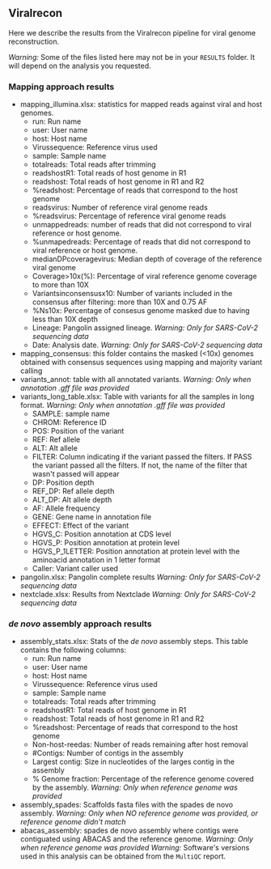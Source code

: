 ## Viralrecon
Here we describe the results from the Viralrecon pipeline for viral genome reconstruction.

*Warning:* Some of the files listed here may not be in your  `RESULTS` folder. It will depend on the analysis you requested.

### Mapping approach results
* mapping_illumina.xlsx: statistics for mapped reads against viral and host genomes.
   - run: Run name
   - user: User name
   - host: Host name
   - Virussequence: Reference virus used
   - sample: Sample name
   - totalreads: Total reads after trimming
   - readshostR1: Total reads of host genome in R1
   - readshost: Total reads of host genome in R1 and R2
   - %readshost: Percentage of reads that correspond to the host genome
   - readsvirus: Number of reference viral genome reads
   - %readsvirus: Percentage of reference viral genome reads
   - unmappedreads: number of reads that did not correspond to viral reference or host genome.
   - %unmapedreads: Percentage of reads that did not correspond to viral reference or host genome.
   - medianDPcoveragevirus: Median depth of coverage of the reference viral genome
   - Coverage>10x(%): Percentage of viral reference genome coverage to more than 10X
   - Variantsinconsensusx10: Number of variants included in the consensus after filtering: more than 10X and 0.75 AF
   - %Ns10x: Percentage of consesus genome masked due to having less than 10X depth
   - Lineage: Pangolin assigned lineage. *Warning: Only for SARS-CoV-2 sequencing data*
   - Date: Analysis date. *Warning: Only for SARS-CoV-2 sequencing data*
* mapping_consensus: this folder contains the masked (<10x) genomes obtained with consensus sequences using mapping and majority variant calling
* variants_annot: table with all annotated variants. *Warning: Only when annotation .gff file was provided*
* variants_long_table.xlsx: Table with variants for all the samples in long format. *Warning: Only when annotation .gff file was provided*
    * SAMPLE: sample name
    * CHROM: Reference ID
    * POS: Position of the variant
    * REF: Ref allele
    * ALT: Alt allele
    * FILTER: Column indicating if the variant passed the filters. If PASS the variant passed all the filters. If not, the name of the filter that wasn't passed will appear
    * DP: Position depth
    * REF_DP: Ref allele depth
    * ALT_DP: Alt allele depth
    * AF: Allele frequency
    * GENE: Gene name in annotation file​
    * EFFECT: Effect of the variant
    * HGVS_C: Position annotation at CDS level
    * HGVS_P: Position annotation at protein level
    * HGVS_P_1LETTER: Position annotation at protein level with the aminoacid annotation in 1 letter format
    * Caller: Variant caller used
* pangolin.xlsx: Pangolin complete results *Warning: Only for SARS-CoV-2 sequencing data*
* nextclade.xlsx: Results from Nextclade *Warning: Only for SARS-CoV-2 sequencing data*

### *de novo* assembly approach results
* assembly_stats.xlsx: Stats of the *de novo* assembly steps. This table contains the following columns:
    - run: Run name
    - user: User name
    - host: Host name
    - Virussequence: Reference virus used
    - sample: Sample name
    - totalreads: Total reads after trimming
    - readshostR1: Total reads of host genome in R1
    - readshost: Total reads of host genome in R1 and R2
    - %readshost: Percentage of reads that correspond to the host genome
    - Non-host-reedas: Number of reads remaining after host removal
    - \#Contigs: Number of contigs in the assembly
    - Largest contig: Size in nucleotides of the larges contig in the assembly
    - % Genome fraction: Percentage of the reference genome covered by the assembly. *Warning: Only when reference genome was provided*
* assembly_spades: Scaffolds fasta files with the spades de novo assembly. *Warning: Only when NO reference genome was provided, or reference genome didn't match*
* abacas_assembly: spades de novo assembly where contigs were contiguated using ABACAS and the reference genome. *Warning: Only when reference genome was provided*
*Warning:* Software's versions used in this analysis can be obtained from the  `MultiQC` report.
